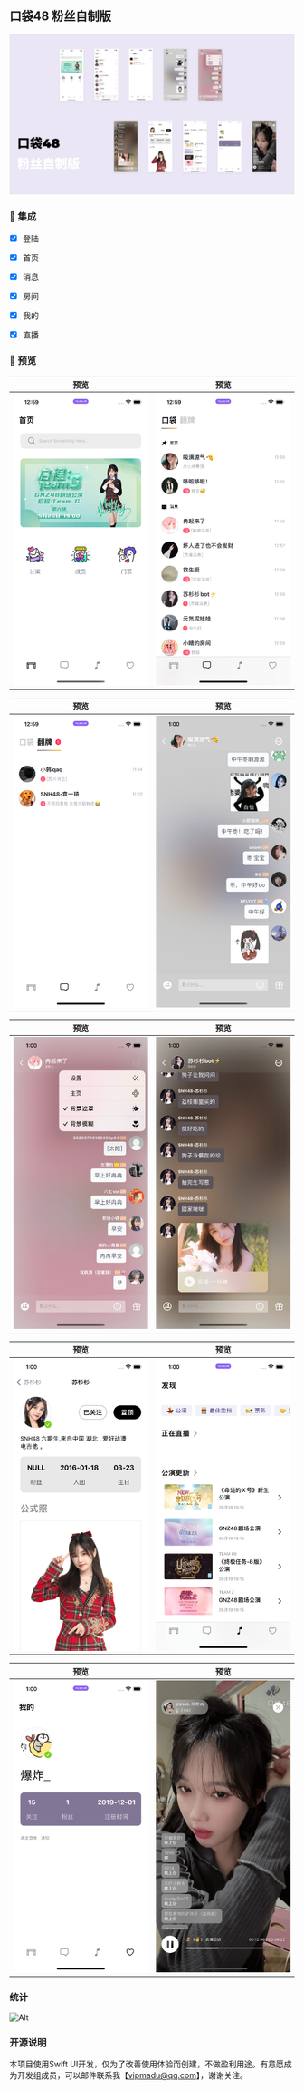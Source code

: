 ## 口袋48 粉丝自制版


<img src="https://raw.githubusercontent.com/zhazhahan/pocket/main/version3/all.png">



### 🧰 集成
- [x] 登陆
- [x] 首页
- [x] 消息
- [x] 房间
- [x] 我的
- [x] 直播




### 👀 预览

预览             |  预览
:-------------------------:|:-------------------------:
<img src="https://raw.githubusercontent.com/zhazhahan/pocket/main/version3/1.png" width="400"> | <img src="https://raw.githubusercontent.com/zhazhahan/pocket/main/version3/2.png" width="400">

预览             |  预览
:-------------------------:|:-------------------------:
<img src="https://raw.githubusercontent.com/zhazhahan/pocket/main/version3/3.png" width="400"> | <img src="https://raw.githubusercontent.com/zhazhahan/pocket/main/version3/4.png" width="400">


预览             |  预览
:-------------------------:|:-------------------------:
<img src="https://raw.githubusercontent.com/zhazhahan/pocket/main/version3/5.png" width="400">  | <img src="https://raw.githubusercontent.com/zhazhahan/pocket/main/version3/6.png" width="400">


预览             |  预览
:-------------------------:|:-------------------------:
<img src="https://raw.githubusercontent.com/zhazhahan/pocket/main/version3/7.png" width="400">  | <img src="https://raw.githubusercontent.com/zhazhahan/pocket/main/version3/8.png" width="400">


预览             |  预览
:-------------------------:|:-------------------------:
<img src="https://raw.githubusercontent.com/zhazhahan/pocket/main/version3/9.png" width="400"> | <img src="https://raw.githubusercontent.com/zhazhahan/pocket/main/version3/10.png" width="400">



### 统计

![Alt](https://repobeats.axiom.co/api/embed/d39ee9bc6a91cdd83680108e4bf7dc9826150a87.svg "Repobeats analytics image")



### 开源说明
本项目使用Swift UI开发，仅为了改善使用体验而创建，不做盈利用途。有意愿成为开发组成员，可以邮件联系我【vipmadu@qq.com】，谢谢关注。
